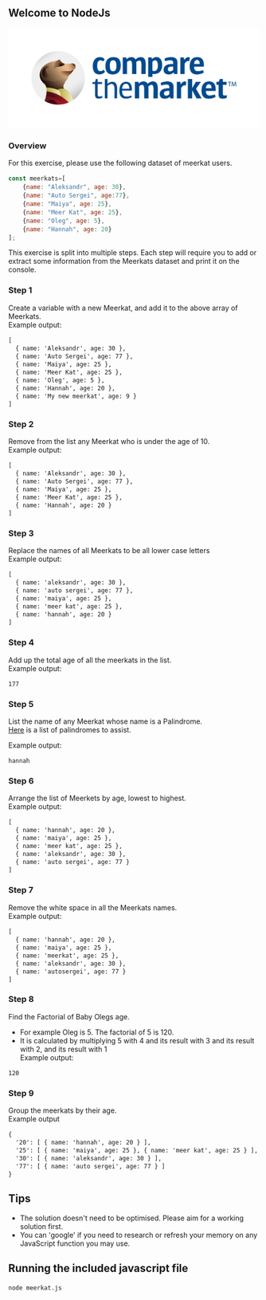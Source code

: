## Welcome to NodeJs

![alt text](./ctm-blue-logo.jpeg)


### Overview

For this exercise, please use the following dataset of meerkat users.

```javascript
const meerkats=[
    {name: "Aleksandr", age: 30},
    {name: "Auto Sergei", age:77},
    {name: "Maiya", age: 25},
    {name: "Meer Kat", age: 25},
    {name: "Oleg", age: 5},
    {name: "Hannah", age: 20}
];
```

This exercise is split into multiple steps. Each step will require you to add or extract some information from the Meerkats dataset and print it on the console.

### Step 1
Create a variable with a new Meerkat, and add it to the above array of Meerkats.  
Example output:
```
[
  { name: 'Aleksandr', age: 30 },
  { name: 'Auto Sergei', age: 77 },
  { name: 'Maiya', age: 25 },
  { name: 'Meer Kat', age: 25 },
  { name: 'Oleg', age: 5 },
  { name: 'Hannah', age: 20 },
  { name: 'My new meerkat', age: 9 }
]
````

### Step 2
Remove from the list any Meerkat who is under the age of 10.  
Example output:  
```
[
  { name: 'Aleksandr', age: 30 },
  { name: 'Auto Sergei', age: 77 },
  { name: 'Maiya', age: 25 },
  { name: 'Meer Kat', age: 25 },
  { name: 'Hannah', age: 20 }
]
```

### Step 3
Replace the names of all Meerkats to be all lower case letters  
Example output:  
```
[
  { name: 'aleksandr', age: 30 },
  { name: 'auto sergei', age: 77 },
  { name: 'maiya', age: 25 },
  { name: 'meer kat', age: 25 },
  { name: 'hannah', age: 20 }
]
```
### Step 4
Add up the total age of all the meerkats in the list.  
Example output:   
```
177
```

### Step 5
List the name of any Meerkat whose name is a Palindrome.  
[Here](https://examples.yourdictionary.com/palindrome-examples.html) is a list of palindromes to assist.  

Example output:  
```
hannah
```

### Step 6
Arrange the list of Meerkets by age, lowest to highest.  
Example output:  
```
[
  { name: 'hannah', age: 20 },
  { name: 'maiya', age: 25 },
  { name: 'meer kat', age: 25 },
  { name: 'aleksandr', age: 30 },
  { name: 'auto sergei', age: 77 }
]
```

### Step 7
Remove the white space in all the Meerkats names.  
Example output:  
```
[
  { name: 'hannah', age: 20 },
  { name: 'maiya', age: 25 },
  { name: 'meerkat', age: 25 },
  { name: 'aleksandr', age: 30 },
  { name: 'autosergei', age: 77 }
]
```

### Step 8

Find the Factorial of Baby Olegs age.
* For example Oleg is 5.  The factorial of 5 is 120.
* It is calculated by multiplying 5 with 4 and its result with 3 and its result with 2, and its result with 1    
Example output:  
```
120
```

### Step 9
Group the meerkats by their age.  
Example output 
```
{
  '20': [ { name: 'hannah', age: 20 } ],
  '25': [ { name: 'maiya', age: 25 }, { name: 'meer kat', age: 25 } ],
  '30': [ { name: 'aleksandr', age: 30 } ],
  '77': [ { name: 'auto sergei', age: 77 } ]
}
```

## Tips

* The solution doesn't need to be optimised. Please aim for a working solution first.
* You can 'google' if you need to research or refresh your memory on any JavaScript function you may use.

## Running the included javascript file

```
node meerkat.js 
```
